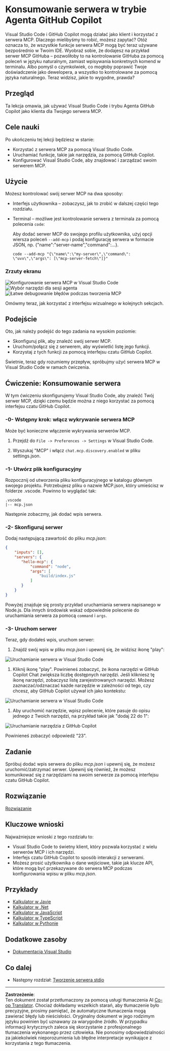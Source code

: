 <!--
CO_OP_TRANSLATOR_METADATA:
{
  "original_hash": "d940b5e0af75e3a3a4d1c3179120d1d9",
  "translation_date": "2025-08-26T17:41:58+00:00",
  "source_file": "03-GettingStarted/04-vscode/README.md",
  "language_code": "pl"
}
-->
# Konsumowanie serwera w trybie Agenta GitHub Copilot

Visual Studio Code i GitHub Copilot mogą działać jako klient i korzystać z serwera MCP. Dlaczego mielibyśmy to robić, możesz zapytać? Otóż oznacza to, że wszystkie funkcje serwera MCP mogą być teraz używane bezpośrednio w Twoim IDE. Wyobraź sobie, że dodajesz na przykład serwer MCP GitHuba – pozwoliłoby to na kontrolowanie GitHuba za pomocą poleceń w języku naturalnym, zamiast wpisywania konkretnych komend w terminalu. Albo pomyśl o czymkolwiek, co mogłoby poprawić Twoje doświadczenie jako dewelopera, a wszystko to kontrolowane za pomocą języka naturalnego. Teraz widzisz, jakie to wygodne, prawda?

## Przegląd

Ta lekcja omawia, jak używać Visual Studio Code i trybu Agenta GitHub Copilot jako klienta dla Twojego serwera MCP.

## Cele nauki

Po ukończeniu tej lekcji będziesz w stanie:

- Korzystać z serwera MCP za pomocą Visual Studio Code.
- Uruchamiać funkcje, takie jak narzędzia, za pomocą GitHub Copilot.
- Konfigurować Visual Studio Code, aby znajdować i zarządzać swoim serwerem MCP.

## Użycie

Możesz kontrolować swój serwer MCP na dwa sposoby:

- Interfejs użytkownika – zobaczysz, jak to zrobić w dalszej części tego rozdziału.
- Terminal – możliwe jest kontrolowanie serwera z terminala za pomocą polecenia `code`:

  Aby dodać serwer MCP do swojego profilu użytkownika, użyj opcji wiersza poleceń `--add-mcp` i podaj konfigurację serwera w formacie JSON, np. {\"name\":\"server-name\",\"command\":...}.

  ```
  code --add-mcp "{\"name\":\"my-server\",\"command\": \"uvx\",\"args\": [\"mcp-server-fetch\"]}"
  ```

### Zrzuty ekranu

![Konfigurowanie serwera MCP w Visual Studio Code](../../../../translated_images/chat-mode-agent.729a22473f822216dd1e723aaee1f7d4a2ede571ee0948037a2d9357a63b9d0b.pl.png)
![Wybór narzędzi dla sesji agenta](../../../../translated_images/agent-mode-select-tools.522c7ba5df0848f8f0d1e439c2e96159431bc620cb39ccf3f5dc611412fd0006.pl.png)
![Łatwe debugowanie błędów podczas tworzenia MCP](../../../../translated_images/mcp-list-servers.fce89eefe3f30032bed8952e110ab9d82fadf043fcfa071f7d40cf93fb1ea9e9.pl.png)

Omówmy teraz, jak korzystać z interfejsu wizualnego w kolejnych sekcjach.

## Podejście

Oto, jak należy podejść do tego zadania na wysokim poziomie:

- Skonfiguruj plik, aby znaleźć swój serwer MCP.
- Uruchom/połącz się z serwerem, aby wyświetlić listę jego funkcji.
- Korzystaj z tych funkcji za pomocą interfejsu czatu GitHub Copilot.

Świetnie, teraz gdy rozumiemy przepływ, spróbujmy użyć serwera MCP w Visual Studio Code w ramach ćwiczenia.

## Ćwiczenie: Konsumowanie serwera

W tym ćwiczeniu skonfigurujemy Visual Studio Code, aby znaleźć Twój serwer MCP, dzięki czemu będzie można z niego korzystać za pomocą interfejsu czatu GitHub Copilot.

### -0- Wstępny krok: włącz wykrywanie serwera MCP

Może być konieczne włączenie wykrywania serwerów MCP.

1. Przejdź do `File -> Preferences -> Settings` w Visual Studio Code.

1. Wyszukaj "MCP" i włącz `chat.mcp.discovery.enabled` w pliku settings.json.

### -1- Utwórz plik konfiguracyjny

Rozpocznij od utworzenia pliku konfiguracyjnego w katalogu głównym swojego projektu. Potrzebujesz pliku o nazwie MCP.json, który umieścisz w folderze .vscode. Powinno to wyglądać tak:

```text
.vscode
|-- mcp.json
```

Następnie zobaczmy, jak dodać wpis serwera.

### -2- Skonfiguruj serwer

Dodaj następującą zawartość do pliku *mcp.json*:

```json
{
    "inputs": [],
    "servers": {
       "hello-mcp": {
           "command": "node",
           "args": [
               "build/index.js"
           ]
       }
    }
}
```

Powyżej znajduje się prosty przykład uruchamiania serwera napisanego w Node.js. Dla innych środowisk wskaż odpowiednie polecenie do uruchamiania serwera za pomocą `command` i `args`.

### -3- Uruchom serwer

Teraz, gdy dodałeś wpis, uruchom serwer:

1. Znajdź swój wpis w pliku *mcp.json* i upewnij się, że widzisz ikonę "play":

  ![Uruchamianie serwera w Visual Studio Code](../../../../translated_images/vscode-start-server.8e3c986612e3555de47e5b1e37b2f3020457eeb6a206568570fd74a17e3796ad.pl.png)  

1. Kliknij ikonę "play". Powinieneś zobaczyć, że ikona narzędzi w GitHub Copilot Chat zwiększa liczbę dostępnych narzędzi. Jeśli klikniesz tę ikonę narzędzi, zobaczysz listę zarejestrowanych narzędzi. Możesz zaznaczać/odznaczać każde narzędzie w zależności od tego, czy chcesz, aby GitHub Copilot używał ich jako kontekstu:

  ![Uruchamianie serwera w Visual Studio Code](../../../../translated_images/vscode-tool.0b3bbea2fb7d8c26ddf573cad15ef654e55302a323267d8ee6bd742fe7df7fed.pl.png)

1. Aby uruchomić narzędzie, wpisz polecenie, które pasuje do opisu jednego z Twoich narzędzi, na przykład takie jak "dodaj 22 do 1":

  ![Uruchamianie narzędzia z GitHub Copilot](../../../../translated_images/vscode-agent.d5a0e0b897331060518fe3f13907677ef52b879db98c64d68a38338608f3751e.pl.png)

  Powinieneś zobaczyć odpowiedź "23".

## Zadanie

Spróbuj dodać wpis serwera do pliku *mcp.json* i upewnij się, że możesz uruchomić/zatrzymać serwer. Upewnij się również, że możesz komunikować się z narzędziami na swoim serwerze za pomocą interfejsu czatu GitHub Copilot.

## Rozwiązanie

[Rozwiązanie](./solution/README.md)

## Kluczowe wnioski

Najważniejsze wnioski z tego rozdziału to:

- Visual Studio Code to świetny klient, który pozwala korzystać z wielu serwerów MCP i ich narzędzi.
- Interfejs czatu GitHub Copilot to sposób interakcji z serwerami.
- Możesz prosić użytkownika o dane wejściowe, takie jak klucze API, które mogą być przekazywane do serwera MCP podczas konfigurowania wpisu w pliku *mcp.json*.

## Przykłady

- [Kalkulator w Javie](../samples/java/calculator/README.md)
- [Kalkulator w .Net](../../../../03-GettingStarted/samples/csharp)
- [Kalkulator w JavaScript](../samples/javascript/README.md)
- [Kalkulator w TypeScript](../samples/typescript/README.md)
- [Kalkulator w Pythonie](../../../../03-GettingStarted/samples/python)

## Dodatkowe zasoby

- [Dokumentacja Visual Studio](https://code.visualstudio.com/docs/copilot/chat/mcp-servers)

## Co dalej

- Następny rozdział: [Tworzenie serwera stdio](../05-stdio-server/README.md)

---

**Zastrzeżenie**:  
Ten dokument został przetłumaczony za pomocą usługi tłumaczenia AI [Co-op Translator](https://github.com/Azure/co-op-translator). Chociaż dokładamy wszelkich starań, aby tłumaczenie było precyzyjne, prosimy pamiętać, że automatyczne tłumaczenia mogą zawierać błędy lub nieścisłości. Oryginalny dokument w jego rodzimym języku powinien być uznawany za wiarygodne źródło. W przypadku informacji krytycznych zaleca się skorzystanie z profesjonalnego tłumaczenia wykonanego przez człowieka. Nie ponosimy odpowiedzialności za jakiekolwiek nieporozumienia lub błędne interpretacje wynikające z korzystania z tego tłumaczenia.